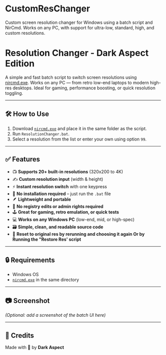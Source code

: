 # CustomResChanger
Custom screen resolution changer for Windows using a batch script and NirCmd. Works on any PC, with support for ultra-low, standard, high, and custom resolutions.

# Resolution Changer - Dark Aspect Edition

A simple and fast batch script to switch screen resolutions using [nircmd.exe](https://www.nirsoft.net/utils/nircmd.html). Works on any PC — from retro low-end laptops to modern high-res desktops. Ideal for gaming, performance boosting, or quick resolution toggling.

---

## 🛠️ How to Use
1. Download [`nircmd.exe`](https://www.nirsoft.net/utils/nircmd.html) and place it in the same folder as the script.
2. Run `ResolutionChanger.bat`.
3. Select a resolution from the list or enter your own using option `99`.

---

## ✅ Features

- 📺 **Supports 20+ built-in resolutions** (320x200 to 4K)
- ✍️ **Custom resolution input** (width & height)
- ⚡ **Instant resolution switch** with one keypress
- 💾 **No installation required** – just run the `.bat` file
- 🪶 **Lightweight and portable** 
- 🧠 **No registry edits or admin rights required**
- 🕹️ **Great for gaming, retro emulation, or quick tests**
- 💻 **Works on any Windows PC** (low-end, mid, or high-spec)
- 🗃️ **Simple, clean, and readable source code**
- 🔄 **Reset to original res by rerunning and choosing it again Or by Running the "Restore Res' script**

---

## 🔒 Requirements
- Windows OS
- [`nircmd.exe`](https://www.nirsoft.net/utils/nircmd.html) in the same directory

---

## 📷 Screenshot
*(Optional: add a screenshot of the batch UI here)*

---

## 🧠 Credits
Made with 🤘 by **Dark Aspect**
